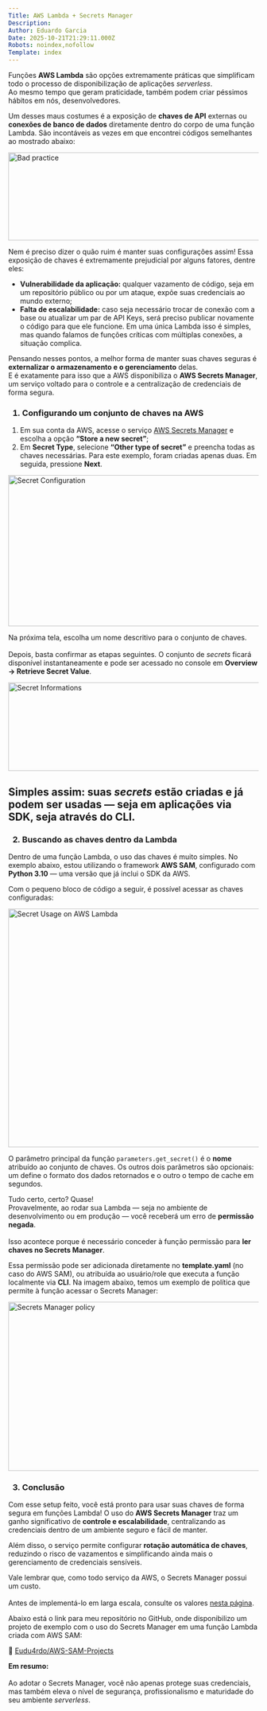 ```yaml
---
Title: AWS Lambda + Secrets Manager
Description: 
Author: Eduardo Garcia
Date: 2025-10-21T21:29:11.000Z
Robots: noindex,nofollow
Template: index
---
```

<p>Funções <strong>AWS Lambda</strong> são opções extremamente práticas que simplificam todo o processo de disponibilização de aplicações <em>serverless</em>.<br>
Ao mesmo tempo que geram praticidade, também podem criar péssimos hábitos em nós, desenvolvedores.</p>

<p>Um desses maus costumes é a exposição de <strong>chaves de API</strong> externas ou <strong>conexões de banco de dados</strong> diretamente dentro do corpo de uma função Lambda. São incontáveis as vezes em que encontrei códigos semelhantes ao mostrado abaixo:</p>

<p><a href="https://media2.dev.to/dynamic/image/width=800%2Cheight=%2Cfit=scale-down%2Cgravity=auto%2Cformat=auto/https%3A%2F%2Fdev-to-uploads.s3.amazonaws.com%2Fuploads%2Farticles%2Fpba40w502myql3h3unta.png" class="article-body-image-wrapper"><img src="https://media2.dev.to/dynamic/image/width=800%2Cheight=%2Cfit=scale-down%2Cgravity=auto%2Cformat=auto/https%3A%2F%2Fdev-to-uploads.s3.amazonaws.com%2Fuploads%2Farticles%2Fpba40w502myql3h3unta.png" alt="Bad practice" width="510" height="177"></a></p>

<p>Nem é preciso dizer o quão ruim é manter suas configurações assim! Essa exposição de chaves é extremamente prejudicial por alguns fatores, dentre eles:</p>

<ul>
<li>
<strong>Vulnerabilidade da aplicação:</strong> qualquer vazamento de código, seja em um repositório público ou por um ataque, expõe suas credenciais ao mundo externo;</li>
<li>
<strong>Falta de escalabilidade:</strong> caso seja necessário trocar de conexão com a base ou atualizar um par de API Keys, será preciso publicar novamente o código para que ele funcione. Em uma única Lambda isso é simples, mas quando falamos de funções críticas com múltiplas conexões, a situação complica.</li>
</ul>

<p>Pensando nesses pontos, a melhor forma de manter suas chaves seguras é <strong>externalizar o armazenamento e o gerenciamento</strong> delas.<br>
E é exatamente para isso que a AWS disponibiliza o <strong>AWS Secrets Manager</strong>, um serviço voltado para o controle e a centralização de credenciais de forma segura.</p>




<h3>
  
  
  1. Configurando um conjunto de chaves na AWS
</h3>

<ol>
<li>Em sua conta da AWS, acesse o serviço <a href="https://us-east-1.console.aws.amazon.com/secretsmanager/landing" rel="noopener noreferrer">AWS Secrets Manager</a> e escolha a opção <strong>“Store a new secret”</strong>;</li>
<li>Em <strong>Secret Type</strong>, selecione <strong>“Other type of secret”</strong> e preencha todas as chaves necessárias. Para este exemplo, foram criadas apenas duas. Em seguida, pressione <strong>Next</strong>.</li>
</ol>

<p><a href="https://media2.dev.to/dynamic/image/width=800%2Cheight=%2Cfit=scale-down%2Cgravity=auto%2Cformat=auto/https%3A%2F%2Fdev-to-uploads.s3.amazonaws.com%2Fuploads%2Farticles%2Fhusii4h2n8t62b5xfp5b.png" class="article-body-image-wrapper"><img src="https://media2.dev.to/dynamic/image/width=800%2Cheight=%2Cfit=scale-down%2Cgravity=auto%2Cformat=auto/https%3A%2F%2Fdev-to-uploads.s3.amazonaws.com%2Fuploads%2Farticles%2Fhusii4h2n8t62b5xfp5b.png" alt="Secret Configuration" width="800" height="304"></a></p>

<p>Na próxima tela, escolha um nome descritivo para o conjunto de chaves.<br><br>
Depois, basta confirmar as etapas seguintes. O conjunto de <em>secrets</em> ficará disponível instantaneamente e pode ser acessado no console em <strong>Overview → Retrieve Secret Value</strong>.</p>

<p><a href="https://media2.dev.to/dynamic/image/width=800%2Cheight=%2Cfit=scale-down%2Cgravity=auto%2Cformat=auto/https%3A%2F%2Fdev-to-uploads.s3.amazonaws.com%2Fuploads%2Farticles%2F9cx41aby5sbctdhiubev.png" class="article-body-image-wrapper"><img src="https://media2.dev.to/dynamic/image/width=800%2Cheight=%2Cfit=scale-down%2Cgravity=auto%2Cformat=auto/https%3A%2F%2Fdev-to-uploads.s3.amazonaws.com%2Fuploads%2Farticles%2F9cx41aby5sbctdhiubev.png" alt="Secret Informations" width="800" height="178"></a></p>

<h2>
  
  
  Simples assim: suas <em>secrets</em> estão criadas e já podem ser usadas — seja em aplicações via <strong>SDK</strong>, seja através do <strong>CLI</strong>.
</h2>

<h3>
  
  
  2. Buscando as chaves dentro da Lambda
</h3>

<p>Dentro de uma função Lambda, o uso das chaves é muito simples. No exemplo abaixo, estou utilizando o framework <strong>AWS SAM</strong>, configurado com <strong>Python 3.10</strong> — uma versão que já inclui o SDK da AWS.</p>

<p>Com o pequeno bloco de código a seguir, é possível acessar as chaves configuradas:</p>

<p><a href="https://media2.dev.to/dynamic/image/width=800%2Cheight=%2Cfit=scale-down%2Cgravity=auto%2Cformat=auto/https%3A%2F%2Fdev-to-uploads.s3.amazonaws.com%2Fuploads%2Farticles%2Fyf60q834hv0eckq5d8s0.png" class="article-body-image-wrapper"><img src="https://media2.dev.to/dynamic/image/width=800%2Cheight=%2Cfit=scale-down%2Cgravity=auto%2Cformat=auto/https%3A%2F%2Fdev-to-uploads.s3.amazonaws.com%2Fuploads%2Farticles%2Fyf60q834hv0eckq5d8s0.png" alt="Secret Usage on AWS Lambda" width="800" height="480"></a></p>

<p>O parâmetro principal da função <code>parameters.get_secret()</code> é o <strong>nome</strong> atribuído ao conjunto de chaves. Os outros dois parâmetros são opcionais: um define o formato dos dados retornados e o outro o tempo de cache em segundos.</p>

<p>Tudo certo, certo? Quase!<br>
Provavelmente, ao rodar sua Lambda — seja no ambiente de desenvolvimento ou em produção — você receberá um erro de <strong>permissão negada</strong>.<br><br>
Isso acontece porque é necessário conceder à função permissão para <strong>ler chaves no Secrets Manager</strong>.</p>

<p>Essa permissão pode ser adicionada diretamente no <strong>template.yaml</strong> (no caso do AWS SAM), ou atribuída ao usuário/role que executa a função localmente via <strong>CLI</strong>. Na imagem abaixo, temos um exemplo de política que permite à função acessar o Secrets Manager:</p>

<p><a href="https://media2.dev.to/dynamic/image/width=800%2Cheight=%2Cfit=scale-down%2Cgravity=auto%2Cformat=auto/https%3A%2F%2Fdev-to-uploads.s3.amazonaws.com%2Fuploads%2Farticles%2Fy3aamy1x0nj2kipq3m74.png" class="article-body-image-wrapper"><img src="https://media2.dev.to/dynamic/image/width=800%2Cheight=%2Cfit=scale-down%2Cgravity=auto%2Cformat=auto/https%3A%2F%2Fdev-to-uploads.s3.amazonaws.com%2Fuploads%2Farticles%2Fy3aamy1x0nj2kipq3m74.png" alt="Secrets Manager policy" width="660" height="340"></a></p>




<h3>
  
  
  3. Conclusão
</h3>

<p>Com esse setup feito, você está pronto para usar suas chaves de forma segura em funções Lambda! O uso do <strong>AWS Secrets Manager</strong> traz um ganho significativo de <strong>controle e escalabilidade</strong>, centralizando as credenciais dentro de um ambiente seguro e fácil de manter.  </p>

<p>Além disso, o serviço permite configurar <strong>rotação automática de chaves</strong>, reduzindo o risco de vazamentos e simplificando ainda mais o gerenciamento de credenciais sensíveis.  </p>

<p>Vale lembrar que, como todo serviço da AWS, o Secrets Manager possui um custo.<br><br>
Antes de implementá-lo em larga escala, consulte os valores <a href="https://aws.amazon.com/pt/secrets-manager/pricing/" rel="noopener noreferrer">nesta página</a>.</p>

<p>Abaixo está o link para meu repositório no GitHub, onde disponibilizo um projeto de exemplo com o uso do Secrets Manager em uma função Lambda criada com AWS SAM:</p>

<p>🔗 <a href="https://github.com/Eudu4rdo/sam-lambda-pipeline" rel="noopener noreferrer">Eudu4rdo/AWS-SAM-Projects</a></p>




<p><strong>Em resumo:</strong><br><br>
Ao adotar o Secrets Manager, você não apenas protege suas credenciais, mas também eleva o nível de segurança, profissionalismo e maturidade do seu ambiente <em>serverless</em>.</p>

